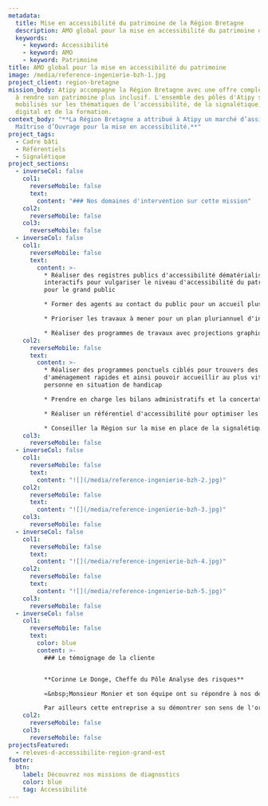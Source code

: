 ```yaml
---
metadata:
  title: Mise en accessibilité du patrimoine de la Région Bretagne
  description: AMO global pour la mise en accessibilité du patrimoine de la Région Bretagne
  keywords:
    - keyword: Accessibilité
    - keyword: AMO
    - keyword: Patrimoine
title: AMO global pour la mise en accessibilité du patrimoine
image: /media/reference-ingenierie-bzh-1.jpg
project_client: region-bretagne
mission_body: Atipy accompagne la Région Bretagne avec une offre complète visant
  à rendre son patrimoine plus inclusif. L'ensemble des pôles d'Atipy sont ainsi
  mobilisés sur les thématiques de l'accessibilité, de la signalétique, du
  digital et de la formation.
context_body: "**La Région Bretagne a attribué à Atipy un marché d’assistance à
  Maîtrise d’Ouvrage pour la mise en accessibilité.**"
project_tags:
  - Cadre bâti
  - Référentiels
  - Signalétique
project_sections:
  - inverseCol: false
    col1:
      reverseMobile: false
      text:
        content: "### Nos domaines d'intervention sur cette mission"
    col2:
      reverseMobile: false
    col3:
      reverseMobile: false
  - inverseCol: false
    col1:
      reverseMobile: false
      text:
        content: >-
          * Réaliser des registres publics d'accessibilité dématérialisés et
          interactifs pour vulgariser le niveau d'accessibilité du patrimoine
          pour le grand public

          * Former des agents au contact du public pour un accueil plus inclusif

          * Prioriser les travaux à mener pour un plan pluriannuel d'investissement raisonné et utile

          * Réaliser des programmes de travaux avec projections graphiques et corrélés aux besoins des établissements et aux projets d'aménagements en cours
    col2:
      reverseMobile: false
      text:
        content: >-
          * Réaliser des programmes ponctuels ciblés pour trouvers des solutions
          d'aménagement rapides et ainsi pouvoir accueillir au plus vite une
          personne en situation de handicap

          * Prendre en charge les bilans administratifs et la concertation avec les autorités compétentes. 

          * Réaliser un référentiel d'accessibilité pour optimiser les travaux

          * Conseiller la Région sur la mise en place de la signalétique
    col3:
      reverseMobile: false
  - inverseCol: false
    col1:
      reverseMobile: false
      text:
        content: "![](/media/reference-ingenierie-bzh-2.jpg)"
    col2:
      reverseMobile: false
      text:
        content: "![](/media/reference-ingenierie-bzh-3.jpg)"
    col3:
      reverseMobile: false
  - inverseCol: false
    col1:
      reverseMobile: false
      text:
        content: "![](/media/reference-ingenierie-bzh-4.jpg)"
    col2:
      reverseMobile: false
      text:
        content: "![](/media/reference-ingenierie-bzh-5.jpg)"
    col3:
      reverseMobile: false
  - inverseCol: false
    col1:
      reverseMobile: false
      text:
        color: blue
        content: >-
          ### Le témoignage de la cliente


          **Corinne Le Donge, Cheffe du Pôle Analyse des risques**

          «&nbsp;Monsieur Monier et son équipe ont su répondre à nos demandes, y compris dans l’urgence, nous apporter de précieux conseils pour optimiser au mieux les travaux de mise en accessibilité du bâti. 

          Par ailleurs cette entreprise a su démontrer son sens de l'organisation, sa réactivité et produit des livrables correspondant à nos exigences, tant en qualité qu’en délais&nbsp;».
    col2:
      reverseMobile: false
    col3:
      reverseMobile: false
projectsFeatured:
  - releves-d-accessibilite-region-grand-est
footer:
  btn:
    label: Découvrez nos missions de diagnostics
    color: blue
    tag: Accessibilité
---
```

